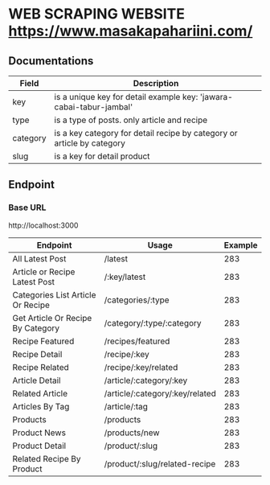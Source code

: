 # WEB SCRAPING WEBSITE https://www.masakapahariini.com/
## Documentations
Field | Description |
--- | --- | 
key | is a unique key for detail example key: 'jawara-cabai-tabur-jambal' |
type | is a type of posts. only article and recipe |
category | is a key category for detail recipe by category or article by category |
slug | is a key for detail product |
## Endpoint
### Base URL
http://localhost:3000

Endpoint | Usage | Example | 
--- | --- | --- | 
All Latest Post | /latest | 283 | 
Article or Recipe Latest Post | /:key/latest | 283 | 
Categories List Article Or Recipe | /categories/:type | 283 | 
Get Article Or Recipe By Category | /category/:type/:category | 283 | 
Recipe Featured | /recipes/featured | 283 | 
Recipe Detail | /recipe/:key | 283 | 
Recipe Related | /recipe/:key/related | 283 | 
Article Detail | /article/:category/:key | 283 | 
Related Article | /article/:category/:key/related | 283 | 
Articles By Tag | /article/:tag | 283 | 
Products | /products | 283 | 
Product News | /products/new | 283 | 
Product Detail | /product/:slug | 283 | 
Related Recipe By Product | /product/:slug/related-recipe | 283 | 
